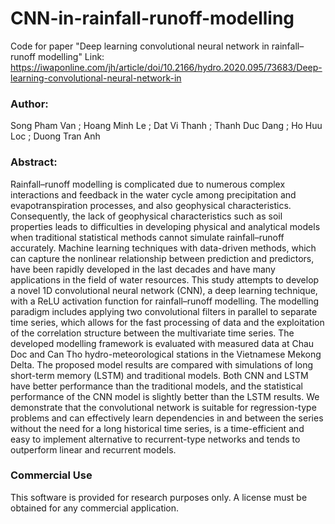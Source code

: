 # CNN-in-rainfall-runoff-modelling
Code for paper "Deep learning convolutional neural network in rainfall–runoff modelling"
Link: https://iwaponline.com/jh/article/doi/10.2166/hydro.2020.095/73683/Deep-learning-convolutional-neural-network-in
### Author: 
Song Pham Van ; Hoang Minh Le ; Dat Vi Thanh ; Thanh Duc Dang ; Ho Huu Loc ; Duong Tran Anh
### Abstract:
Rainfall–runoff modelling is complicated due to numerous complex interactions and feedback in the water cycle among precipitation and evapotranspiration processes, and also geophysical characteristics. Consequently, the lack of geophysical characteristics such as soil properties leads to difficulties in developing physical and analytical models when traditional statistical methods cannot simulate rainfall–runoff accurately. Machine learning techniques with data-driven methods, which can capture the nonlinear relationship between prediction and predictors, have been rapidly developed in the last decades and have many applications in the field of water resources. This study attempts to develop a novel 1D convolutional neural network (CNN), a deep learning technique, with a ReLU activation function for rainfall–runoff modelling. The modelling paradigm includes applying two convolutional filters in parallel to separate time series, which allows for the fast processing of data and the exploitation of the correlation structure between the multivariate time series. The developed modelling framework is evaluated with measured data at Chau Doc and Can Tho hydro-meteorological stations in the Vietnamese Mekong Delta. The proposed model results are compared with simulations of long short-term memory (LSTM) and traditional models. Both CNN and LSTM have better performance than the traditional models, and the statistical performance of the CNN model is slightly better than the LSTM results. We demonstrate that the convolutional network is suitable for regression-type problems and can effectively learn dependencies in and between the series without the need for a long historical time series, is a time-efficient and easy to implement alternative to recurrent-type networks and tends to outperform linear and recurrent models.

### Commercial Use
This software is provided for research purposes only. A license must be obtained for any commercial application.

